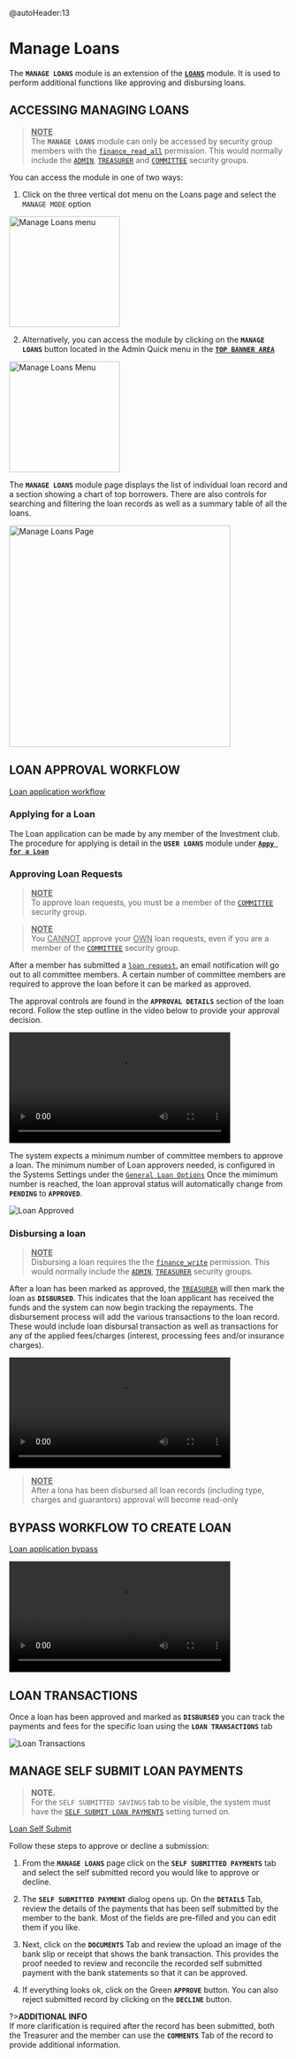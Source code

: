 @autoHeader:13
# Manage Loans
The **`MANAGE LOANS`** module is an extension of the [**`LOANS`**](05_user_loans.md) module. It is used to perform additional functions like approving and disbursing loans.

## ACCESSING MANAGING LOANS
><ins>**NOTE**</ins>\
>The **`MANAGE LOANS`** module can only be accessed by security group members with the [`finance_read_all`](10_admin_member-accounts?id=finance_read_all) permission. This would normally include the [`ADMIN`](10_admin_member-accounts?id=_1031-admin-group), [`TREASURER`](10_admin_member-accounts?id=_1034-treasurer-group) and [`COMMITTEE`](10_admin_member-accounts?id=_1032-committee-group) security groups.

You can access the module  in one of two ways:

1. Click on the three vertical dot menu on the Loans page and select the `MANAGE MODE` option

<p>
  <img src="static/images/4.6.1_Manage_Loans_menu.png" 
    height="200px" style="object-fit:contain;" alt="Manage Loans menu">
</p>

2. Alternatively, you can access the module by clicking on the **`MANAGE LOANS`** button located in the Admin Quick menu in the [**`TOP BANNER AREA`**](03_navigate-the-app?id=_31-the-top-banner-area)

<p>
  <img src="static/images/4.6.2_Manage_Loans_quick_menu.png"  height="200px" style="object-fit:contain" alt="Manage Loans Menu">
</p>

The **`MANAGE LOANS`** module page displays the list of individual loan record and a section showing a chart of top borrowers. There are also controls for searching and filtering the loan records as well as a summary table of all the loans.

<p>
  <img src="static/images/4.6.3_Manage_Loans_page.png"  width="400px"  style="object-fit:contain" alt="Manage Loans Page">
</p>

## LOAN APPROVAL WORKFLOW
<!-- embed:start:Loan apply workflow -->

[Loan application workflow](static/markdown/loan_application_workflow.md ':include')

<!-- embed:end:Loan apply workflow -->

### Applying for a Loan
The Loan application can be made by any member of the Investment club. The procedure for applying is detail in the **`USER LOANS`** module under [**`Appy for a Loan`**](05_user_loans?id=_53-apply-for-a-loan)

### Approving Loan Requests
> <ins>**NOTE**</ins>\
To approve loan requests, you must be a member of the [`COMMITTEE`](10_admin_member-accounts?id=_1032-committee-group) security group.

> <ins>**NOTE**</ins>\
You <ins>CANNOT</ins> approve your <ins>OWN</ins> loan requests, even if you are a member of the [`COMMITTEE`](10_admin_member-accounts?id=_1032-committee-group) security group.

After a member has submitted a [`loan request`](05_user_loans?id=_53-apply-for-a-loan), an email notification will go out to all committee members. A certain number of committee members are required to approve the loan before it can be marked as approved.

The approval controls are found in the **`APPROVAL DETAILS`** section of the loan record. Follow the step outline in the video below to provide your approval decision.

<video src="static/video/Loan_Approval.mp4"
	width="400px" controls autoplay loop>
  <img src="static/images/4.4.3_Apply_Loan_Approval.png"/>
</video>

The system expects a minimum number of committee members to approve a loan. The minimum number of Loan approvers needed, is configured in the Systems Settings under the [`General Loan Options`](17_admin_system-settings?id=_1743-general-loan-options) Once the mimimum number is reached, the loan approval status will automatically change from **`PENDING`** to **`APPROVED`**.

![Loan Approved](static/images/4.4.3_Apply_Loan_Approval.png ":size=x300")

### Disbursing a loan
><ins>**NOTE**</ins>\
> Disbursing a loan requires the the [`finance_write`](10_admin_member-accounts?id=finance_write) permission. This would normally include the [`ADMIN`](10_admin_member-accounts?id=_1031-admin-group), [`TREASURER`](10_admin_member-accounts?id=_1034-treasurer-group) security groups.

After a loan has been marked as approved, the [`TREASURER`](10_admin_member-accounts?id=_1034-treasurer-group) will then mark the loan as **`DISBURSED`**. This indicates that the loan applicant has received the funds and the system can now begin tracking the repayments. The disbursement process will add the various transactions to the loan record. These would include loan disbursal transaction as well as transactions for any of the applied fees/charges (interest, processing fees and/or insurance charges).

<video src="static/video/Loan_Disburse.mp4"
	width="400px" controls autoplay loop>
  <img src="static/images/4.4.4_Apply_Loan_Disburse.png"/>
</video>

><ins>**NOTE**</ins> \
After a lona has been disbursed all loan  records (including type, charges and guarantors) approval will become read-only

## BYPASS WORKFLOW TO CREATE LOAN 

<!-- embed:start:Loan App Bypass -->

[Loan application bypass](static/markdown/loan_application_bypass.md ':include')

<!-- embed:end:Loan App Bypass -->

<video src="static/video/Loan_Bypass_Workflow.mp4"
	width="400px" controls autoplay loop>
  <img src="static/images/4.4.4_Apply_Loan_Disburse.png"/>
</video>

## LOAN TRANSACTIONS
Once a loan has been approved and marked as **`DISBURSED`** you can track the payments and fees for the specific loan using the **`LOAN TRANSACTIONS`** tab

![Loan Transactions](static/images/4.4.5_Loan_Transactions.png ":size=x300")

## MANAGE SELF SUBMIT LOAN PAYMENTS

>**NOTE.** \
>For the `SELF SUBMITTED SAVINGS` tab to be visible, the system must have the [`SELF SUBMIT LOAN PAYMENTS`](17_admin_system-settings?id=self-submit-loan-payments) setting turned on.

<!-- embed:start:Loan Self Submit -->

[Loan Self Submit](static/markdown/self_submit_loan.md ':include')

<!-- embed:end:Loan Self Submit -->

Follow these steps to approve or decline a submission:

1. From the **`MANAGE LOANS`** page click on the **`SELF SUBMITTED PAYMENTS`** tab and select the self submitted record you would like to approve or decline.

2. The **`SELF SUBMITTED PAYMENT`** dialog opens up. On the **`DETAILS`** Tab, review the details of the payments  that has been self submitted by the member to the bank. Most of the fields are pre-filled and you can edit them if you like.
	 
3. Next, click on the **`DOCUMENTS`** Tab and review the upload an image of the bank slip or receipt that shows the bank transaction. This provides the proof needed to review and reconcile the recorded self submitted payment with the bank statements so that it can be approved.
	 
4. If everything looks ok, click on the Green **`APPROVE`** button. You can also reject submitted record by clicking on the **`DECLINE`** button.

?>**ADDITIONAL INFO**\
If more clarification is required after the record has been submitted, both the Treasurer and the member can use the **`COMMENTS`** Tab of the record to provide additional information.